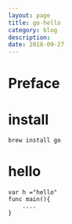 ```yaml
---
layout: page
title: go-hello
category: blog
description: 
date: 2018-09-27
---
```

# Preface

# install

	brew install go

# hello

    var h ="hello"
    func main(){
        ....
    }